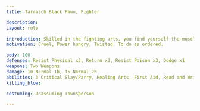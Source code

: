 ```yaml
---
title: Tarrasch Black Pawn, Fighter

description: 
Layout: role

introduction: Skilled in the fighting arts, you find yourself the muscle for a deadly thieving group. You do not know the group is employed by the Bloody Fist.
motivation: Cruel, Power hungry, Twisted. To do as ordered.

body: 100
defenses: Resist Physical x3, Return x3, Resist Poison x3, Dodge x1
weapons: Two Weapons
damage: 10 Normal 1h, 15 Normal 2h 
abilities: 3 Critical Slay/Parry, Healing Arts, First Aid, Read and Write
killing_blow: 

costuming: Unassuming Townsperson

---
```

